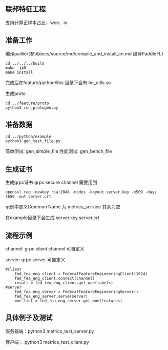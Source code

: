## 联邦特征工程

支持计算正样本占比、woe、iv

## 准备工作

编译paillier(参照docs/source/md/compile_and_install_cn.md 编译PaddleFL)
```
cd ../../../build
make -j48
make install
```
完成后在feature/python/libs 目录下会有 he_utils.so

生成proto
```
cd ../feature/proto
python3 run_protogen.py
```

## 准备数据
```
cd ../python/example
python3 gen_test_file.py
```
简单测试: gen_simple_file  性能测试: gen_bench_file
## 生成证书
生成grpc证书 grpc secure channel 需要用到

```
openssl req -newkey rsa:2048 -nodes -keyout server.key -x509 -days 3650 -out server.crt
```
示例中定义Common Name 为 metrics_service 其余为空

在example目录下会生成 server.key server.crt

## 流程示例
channel: grpc client channel 可自定义

server: grpc server 可自定义
```
#client
    fed_fea_eng_client = FederalFeatureEngineeringClient(1024)
    fed_fea_eng_client.connect(channel)
    result = fed_fea_eng_client.get_woe(labels)
#server
    fed_fea_eng_server = FederalFeatureEngineeringServer()
    fed_fea_eng_server.serve(server)
    woe_list = fed_fea_eng_server.get_woe(features)
```
## 具体例子及测试
服务器端：python3 metrics_test_server.py 

客户端： python3 metrics_test_client.py

